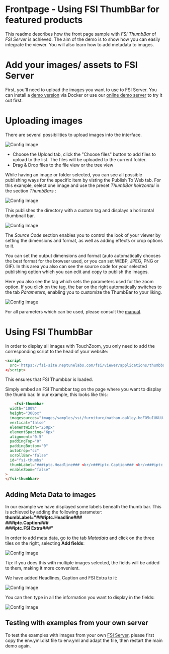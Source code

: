 # Frontpage - Using FSI ThumbBar for featured products

This readme describes how the front page sample with *FSI ThumbBar* of *FSI Server* is achieved.
The aim of the demo is to show how you can easily integrate the viewer.
You will also learn how to add metadata to images.

# Add your images/ assets to FSI Server

First, you'll need to upload the images you want to use to FSI Server.
You can install a [demo version](https://www.neptunelabs.com/get/) via Docker or use our [online demo server](https://demo.fsi-server.com/fsi/interface/) to try it out first.

# Uploading images

There are several possibilities to upload images into the interface.

![Config Image](readme-thumb.png)

- Choose the Upload tab, click the "Choose files" button to add files to upload to the list. The files will be uploaded to the current folder.
- Drag & Drop files to the file view or the tree view

While having an image or folder selected, you can see all possible publishing ways for the specific item by visting the Publish To Web tab.
For this example, select one image and use the preset *ThumbBar hoirzontal* in the section *ThumbBars* :

![Config Image](readme-thumb-1.png)

This publishes the directory with a custom <fsi-thumbbar> tag and displays a horizontal thumbnail bar.


![Config Image](readme-thumb-2.png)

The *Source Code* section enables you to control the look of your viewer by setting the dimensions and format, as well as adding effects or crop options to it.

You can set the output dimensions and format (auto automatically chooses the best format for the browser used, or you can set WEBP, JPEG, PNG or GIF).
In this area you also can see the source code for your selected publishing option which you can edit and copy to publish the images.

Here you also see the <fsi-thumbbar> tag which sets the parameters used for the zoom option.
If you click on the tag, the bar on the right automatically switches to the tab *Parameters*, enabling you to customize the ThumbBar to your liking.

![Config Image](readme-thumb-2-1.png)

For all parameters which can be used, please consult the [manual](https://docs.neptunelabs.com/fsi-viewer/latest/fsi-thumbbar).


# Using FSI ThumbBar

In order to display all images with TouchZoom, you only need to add the corresponding script
to the head of your website:

```html
<script
  src='https://fsi-site.neptunelabs.com/fsi/viewer/applications/thumbbar/js/fsithumbbar.js'
</script>
```
This ensures that FSI Thumbbar is loaded.

Simply embed an FSI Thumbbar tag on the page where you want to display the thumb bar.
In our example, this looks like this:

```html
    <fsi-thumbbar
  width="100%"
  height="300px"
  imagesources="images/samples/ssi/furniture/nathan-oakley-boFO5uIUKUU-unsplash.jpg, images/samples/ssi/furniture/nathan-oakley-CYfb0qyQ6WM-unsplash.jpg, 	images/samples/ssi/furniture/nathan-oakley-kfIN3cGA5xE-unsplash.jpg, 	images/samples/ssi/furniture/nathan-oakley-OngbrOmqtzc-unsplash.jpg, 	images/samples/ssi/furniture/nathan-oakley-ReWaWXpLnP8-unsplash.jpg, images/samples/ssi/furniture/nathan-oakley-S_jZAOH1Zwg-unsplash.jpg"
  vertical="false"
  elementWidth="250px"
  elementSpacing="6px"
  alignment="0.5"
  paddingTop="0"
  paddingBottom="0"
  autoCrop="cc"
  scrollBar="false"
  id="fsi-thumbs"
  thumbLabel="###iptc.Headline### <br/>###iptc.Caption### <br/>###iptc.FSI Extra###"
  enableZoom="false"
>
</fsi-thumbbar>
```
## Adding Meta Data to images

In our example we have displayed some labels beneath the thumb bar.
This is achieved by adding the following parameter: **thumbLabel="###iptc.Headline### <br/>###iptc.Caption### <br/>###iptc.FSI Extra###"**

In order to add meta data, go to the tab *Matadata* and click on the three tiles on the right, selecting **Add fields**:

![Config Image](readme-thumb-3.png)

Tip: if you does this with multiple images selected, the fields will be added to them, making it more convenient.

We have added Headlines, Caption and FSI Extra to it:

![Config Image](readme-thumb-4.png)

You can then type in all the information you want to display in the fields:

![Config Image](readme-thumb-5.png)

## Testing with examples from your own server

To test the examples with images from your own [FSI Server](https://www.neptunelabs.com/fsi-server/), please first copy the env.yml.dist file to env.yml and adapt the file, then restart the main demo again.
